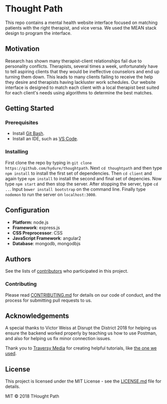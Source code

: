 # Thought Path

This repo contains a mental health website interface focused on matching patients with the right therapist, and vice versa.  We used the MEAN stack design to program the interface.

## Motivation
Research has shown many therapist-client relationships fail due to personality conflicts. Therapists, several times a week, unfortunately have to tell aspiring clients that they would be ineffective counselors and end up turning them down. This leads to many clients failing to receive the help they desire and therapists having lackluster work schedules. Our website interface is designed to match each client with a local therapist best suited for each client's needs using algorithms to determine the best matches.

## Getting Started

### Prerequisites
* Install [Git Bash](https://git-scm.com/downloads).
* Install an IDE, such as [VS Code](https://code.visualstudio.com/download).

### Installing
First clone the repo by typing in  `git clone https://github.com/hydure/thoughtpath`.
Next `cd thoughtpath` and then type `npm install` to install the first set of dependencies.
Then `cd client` and again type `npm install` to install the second and final set of depencies.
Now type `npm start` and then stop the server.
After stopping the server, type `cd ..`.
Input `bower install bootstrap` on the command line.
Finally type `nodemon` to run the server on `localhost:3000`.

## Configuration
- **Platform:** node.js
- **Framework**: express.js
- **CSS Preprocessor**: CSS
- **JavaScript Framework**: angular2
- **Database**: mongodb, mongodbjs

## Authors
See the lists of [contributors](https://github.com/hydure/ThoughtPath/graphs/contributors) who participated in this project.

### Contributing
Please read [CONTRIBUTING.md](https://github.com/hydure/ThoughtPath/blob/master/CONTRIBUTING.md) for details on our code of conduct, and the process for submitting pull requests to us.

## Acknowledgements
A special thanks to Victor Weiss at Disrupt the District 2018 for helping us ensure the backend worked properly by teaching us how to use Postman, and also for helping us fix minor connection issues.

Thank you to [Traversy Media](https://www.youtube.com/channel/UC29ju8bIPH5as8OGnQzwJyA) for creating helpful tutorials, like [the one we used](https://www.youtube.com/watch?v=PFP0oXNNveg).


## License
This project is licensed under the MIT License - see the [LICENSE.md](LICENSE.md) file for details.

MIT © 2018 THought Path
